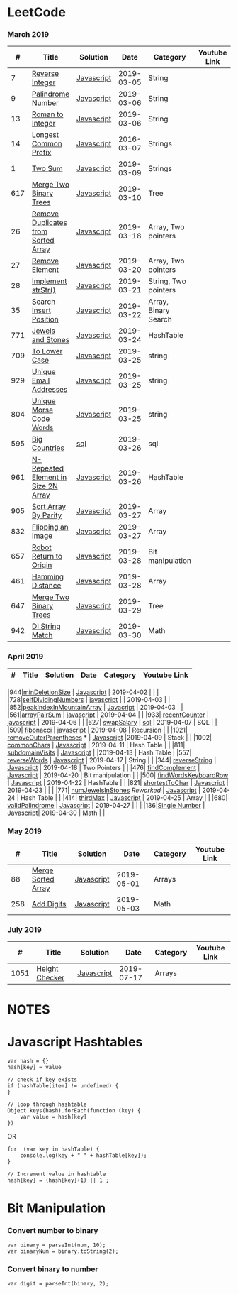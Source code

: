 
LeetCode
========


### March 2019

| # | Title | Solution | Date | Category | Youtube Link |
|---| ----- | -------- | ---- | -------- | ------------ |
|7|[Reverse Integer](https://leetcode.com/problems/reverse-integer/) | [Javascript](js/reverse-integer.js)| 2019-03-05 | String | |
|9|[Palindrome Number](https://leetcode.com/problems/palindrome-number/) | [Javascript](js/palindrome.js)| 2019-03-06 | String | |
|13|[Roman to Integer](https://leetcode.com/problems/roman-to-integer/) | [Javascript](js/romantointeger.js)| 2019-03-06 | String | |
|14|[Longest Common Prefix](https://leetcode.com/problems/longest-common-prefix/) | [Javascript](js/longestcommonprefix.js)| 2016-03-07 | Strings | |
|1|[Two Sum](https://leetcode.com/problems/two-sum/) | [Javascript](js/twosum.js)| 2019-03-09 | Strings | |
|617|[Merge Two Binary Trees](https://leetcode.com/problems/merge-two-binary-trees/) | [Javascript](js/mergetwolists.js)| 2019-03-10 | Tree | |
|26|[Remove Duplicates from Sorted Array](https://leetcode.com/problems/remove-duplicates-from-sorted-array/) | [Javascript](js/removeDuplicates.js)| 2019-03-18 | Array, Two pointers | |
|27|[Remove Element](https://leetcode.com/problems/remove-element/) | [Javascript](js/removeElement.js)| 2019-03-20 | Array, Two pointers | |
|28|[Implement strStr()](https://leetcode.com/problems/implement-strstr/) | [Javascript](js/strStr.js)| 2019-03-21 | String, Two pointers | |
|35|[Search Insert Position](https://leetcode.com/problems/search-insert-position/) | [Javascript](js/searchInsert.js)| 2019-03-22 | Array, Binary Search | |
|771|[Jewels and Stones](https://leetcode.com/problems/jewels-and-stones/) | [Javascript](js/numJewelsInStones.js)| 2019-03-24 | HashTable | |
|709|[To Lower Case](https://leetcode.com/problems/to-lower-case/) | [Javascript](js/toLowerCase.js)| 2019-03-25 | string | |
|929|[Unique Email Addresses](https://leetcode.com/problems/unique-email-addresses/) | [Javascript](js/numUniqueEmails.js)| 2019-03-25 | string | |
|804|[Unique Morse Code Words](https://leetcode.com/problems/unique-morse-code-words/) | [Javascript](js/uniqueMorseRepresentations.js)| 2019-03-25 | string | |
|595|[Big Countries](https://leetcode.com/problems/big-countries/) | [sql](sql/bigCountries.sql)| 2019-03-26 | sql | |
|961|[N-Repeated Element in Size 2N Array](https://leetcode.com/problems/n-repeated-element-in-size-2n-array/) | [Javascript](js/repeatedNTimes.js)| 2019-03-26 | HashTable | |
|905|[Sort Array By Parity](https://leetcode.com/problems/sort-array-by-parity/) | [Javascript](js/sortArrayByParity.js)| 2019-03-27 | Array | |
|832|[Flipping an Image](https://leetcode.com/problems/flipping-an-image/) | [Javascript](js/flipAndInvertImage.js)| 2019-03-27 | Array | |
|657|[Robot Return to Origin](https://leetcode.com/problems/robot-return-to-origin/) | [Javascript](js/judgeCircle.js)| 2019-03-28 | Bit manipulation | |
|461|[Hamming Distance](https://leetcode.com/problems/hamming-distance/) | [Javascript](js/hammingDistance.js)| 2019-03-28 | Array | |
|647|[Merge Two Binary Trees](https://leetcode.com/problems/merge-two-binary-trees/) | [Javascript](js/mergeTrees.js)| 2019-03-29 | Tree | |
|942|[DI String Match](https://leetcode.com/problems/di-string-match/) | [Javascript](js/diStringMatch.js)| 2019-03-30 | Math | |



### April 2019


| # | Title | Solution | Date | Category | Youtube Link |
|---| ----- | -------- | ---- | -------- | ------------ |

|944|[minDeletionSize](https://leetcode.com/problems/delete-columns-to-make-sorted/) | [Javascript](js/minDeletionSize.js) | 2019-04-02 | | |
|728|[selfDividingNumbers](https://leetcode.com/problems/self-dividing-numbers/) | [javascript](js/singleNumber.js) |  | 2019-04-03 |  |
|852|[peakIndexInMountainArray](https://leetcode.com/problems/peak-index-in-a-mountain-array/) | [Javacript](peakIndexInMountainArray.js) | 2019-04-03 |  |
|561|[arrayPairSum](https://leetcode.com/problems/array-partition-i/) | [javascript](arrayPairSum.js) | 2019-04-04 |  |
|933| [recentCounter](https://leetcode.com/problems/number-of-recent-calls/)  | [javascript](recentCounter.js)  | 2019-04-06  |  |
|627| [swapSalary](https://leetcode.com/problems/swap-salary/) | [sql](swapSalaries.sql)   | 2019-04-07  | SQL |  |
|509| [fibonacci](https://leetcode.com/problems/fibonacci-number/)   | [javascript](fibonacci.js) | 2019-04-08  | Recursion |  |
|1021| [removeOuterParentheses](https://leetcode.com/problems/remove-outermost-parentheses/)  * | [Javascript](removeOuterParentheses.js) |2019-04-09   | Stack  |  |
|1002| [commonChars](https://leetcode.com/problems/find-common-characters/)  | [Javascript](commonChars.js) | 2019-04-11 | Hash Table |  |
|811| [subdomainVisits](https://leetcode.com/problems/subdomain-visit-count/)   |  [Javascript](subdomainVisits.js) |  |2019-04-13 | Hash Table  |
|557| [reverseWords](https://leetcode.com/problems/reverse-words-in-a-string-iii/submissions/)   | [Javascript](reveseWords.js)  | 2019-04-17 | String | |
|344| [reverseString](https://leetcode.com/problems/reverse-string/) | [Javascript](reverseString.js)   | 2019-04-18   | Two Pointers |  |
|476| [findComplement](https://leetcode.com/problems/number-complement/submissions/) | [Javascript](findComplement.js)  | 2019-04-20   | Bit manipulation | |
|500| [findWordsKeyboardRow](https://leetcode.com/problems/keyboard-row/submissions/) |  [Javascript](findWords.js)  | 2019-04-22 | HashTable | |
|821| [shortestToChar](https://leetcode.com/problems/shortest-distance-to-a-character/) | [Javascript](shortestToChar.js) | 2019-04-23 | |  |
|771| [numJewelsInStones](https://leetcode.com/problems/jewels-and-stones/) *Reworked*  | [Javascript](numJewelsInStones.js)   | 2019-04-24 | Hash Table  | |
|414| [thirdMax](https://leetcode.com/problems/third-maximum-number/submissions/) | [Javascript](thirdMax.js) | 2019-04-25 | Array |  |
|680| [validPalindrome](https://leetcode.com/problems/valid-palindrome-ii/solution/) |  [Javascript](validPalindrome.js)  | 2019-04-27 |  |  |
|136|[Single Number](https://leetcode.com/problems/single-number/) | [Javascript](js/singleNumber.js)| 2019-04-30 | Math | |


### May 2019


| # | Title | Solution | Date | Category | Youtube Link |
|---| ----- | -------- | ---- | -------- | ------------ |
|88 |[Merge Sorted Array](https://leetcode.com/problems/merge-sorted-array/) | [Javascript](js/merge.js)| 2019-05-01 | Arrays | |
|258|[Add Digits](https://leetcode.com/problems/add-digits/) | [Javascript](js/addDigits.js)| 2019-05-03 | Math | |


### July 2019

| # | Title | Solution | Date | Category | Youtube Link |
|---| ----- | -------- | ---- | -------- | ------------ |
|1051 |[Height Checker](https://leetcode.com/problems/height-checker/) | [Javascript](js/heightChecker.js)| 2019-07-17 | Arrays | |



NOTES
=========

# Javascript Hashtables

```
var hash = {}
hash[key] = value

// check if key exists
if (hashTable[item] != undefined) {
}

// loop through hashtable
Object.keys(hash).forEach(function (key) { 
    var value = hash[key]
})
```
OR

```
for  (var key in hashTable) {
    console.log(key + " " + hashTable[key]);
}
```


```
// Increment value in hashtable
hash[key] = (hash[key]+1) || 1 ;
```


# Bit Manipulation

### Convert number to binary

```
var binary = parseInt(num, 10);
var binaryNum = binary.toString(2);
```

### Convert binary to number
```
var digit = parseInt(binary, 2);
```